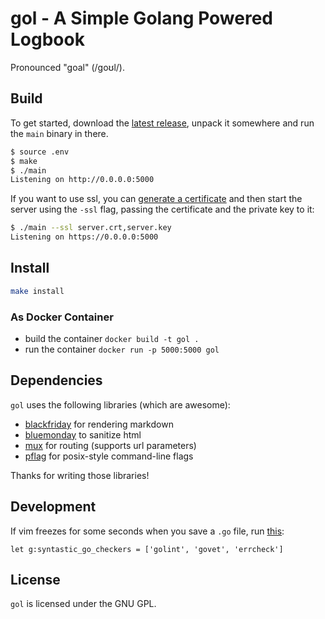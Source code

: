 # gol - A Simple Golang Powered Logbook

Pronounced "goal" (/ɡoʊl/).

## Build

To get started, download the [latest release](https://github.com/KLINGTdotNET/gol/releases/latest),
unpack it somewhere and run the `main` binary in there.

```sh
$ source .env
$ make
$ ./main
Listening on http://0.0.0.0:5000
```

If you want to use ssl, you can [generate a certificate](https://devcenter.heroku.com/articles/ssl-certificate-self#generate-private-key-and-certificate-signing-request)
and then start the server using the `-ssl` flag, passing the certificate
and the private key to it:

```sh
$ ./main --ssl server.crt,server.key
Listening on https://0.0.0.0:5000
```

## Install

```sh
make install
```

### As Docker Container

- build the container `docker build -t gol .`
- run the container `docker run -p 5000:5000 gol`

## Dependencies

`gol` uses the following libraries (which are awesome):

* [blackfriday](https://github.com/russross/blackfriday) for rendering
    markdown
* [bluemonday](https://godoc.org/github.com/microcosm-cc/bluemonday) to
    sanitize html
* [mux](https://github.com/gorilla/mux) for routing (supports url
    parameters)
* [pflag](https://github.com/ogier/pflag) for posix-style command-line
    flags

Thanks for writing those libraries!

## Development

If vim freezes for some seconds when you save a `.go` file, run [this](https://github.com/fatih/vim-go/issues/144#ref-commit-6af745e):

```vim
let g:syntastic_go_checkers = ['golint', 'govet', 'errcheck']
```

## License

`gol` is licensed under the GNU GPL.
